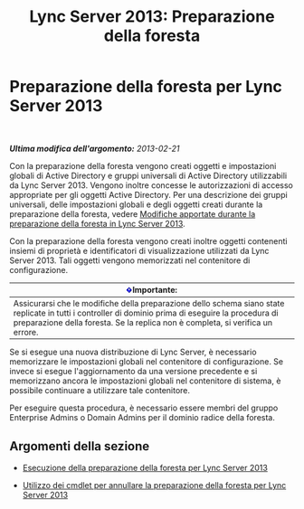 ﻿---
title: 'Lync Server 2013: Preparazione della foresta'
TOCTitle: Preparazione della foresta
ms:assetid: 3d188fcb-c64e-46cf-a3a7-9e3ebefed7fd
ms:mtpsurl: https://technet.microsoft.com/it-it/library/Gg425898(v=OCS.15)
ms:contentKeyID: 49300282
ms.date: 08/24/2015
mtps_version: v=OCS.15
ms.translationtype: HT
---

# Preparazione della foresta per Lync Server 2013

 

_**Ultima modifica dell'argomento:** 2013-02-21_

Con la preparazione della foresta vengono creati oggetti e impostazioni globali di Active Directory e gruppi universali di Active Directory utilizzabili da Lync Server 2013. Vengono inoltre concesse le autorizzazioni di accesso appropriate per gli oggetti Active Directory. Per una descrizione dei gruppi universali, delle impostazioni globali e degli oggetti creati durante la preparazione della foresta, vedere [Modifiche apportate durante la preparazione della foresta in Lync Server 2013](lync-server-2013-changes-made-by-forest-preparation.md).

Con la preparazione della foresta vengono creati inoltre oggetti contenenti insiemi di proprietà e identificatori di visualizzazione utilizzati da Lync Server 2013. Tali oggetti vengono memorizzati nel contenitore di configurazione.

<table>
<thead>
<tr class="header">
<th><img src="images/Gg412908.important(OCS.15).gif" title="important" alt="important" />Importante:</th>
</tr>
</thead>
<tbody>
<tr class="odd">
<td>Assicurarsi che le modifiche della preparazione dello schema siano state replicate in tutti i controller di dominio prima di eseguire la procedura di preparazione della foresta. Se la replica non è completa, si verifica un errore.</td>
</tr>
</tbody>
</table>


Se si esegue una nuova distribuzione di Lync Server, è necessario memorizzare le impostazioni globali nel contenitore di configurazione. Se invece si esegue l'aggiornamento da una versione precedente e si memorizzano ancora le impostazioni globali nel contenitore di sistema, è possibile continuare a utilizzare tale contenitore.

Per eseguire questa procedura, è necessario essere membri del gruppo Enterprise Admins o Domain Admins per il dominio radice della foresta.

## Argomenti della sezione

  - [Esecuzione della preparazione della foresta per Lync Server 2013](lync-server-2013-running-forest-preparation.md)

  - [Utilizzo dei cmdlet per annullare la preparazione della foresta per Lync Server 2013](lync-server-2013-using-cmdlets-to-reverse-forest-preparation.md)

